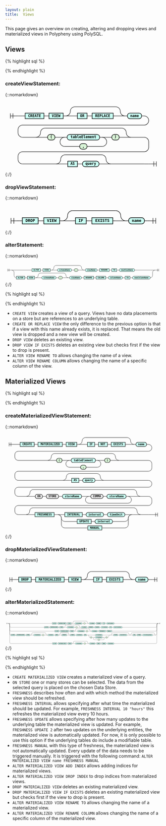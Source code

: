 ```yaml
---
layout: plain
title:  Views
---
```


This page gives an overview on creating, altering and dropping views and materialized views in Polypheny using PolySQL. 


## Views

{% highlight sql %}

{% endhighlight %}
### createViewStatement:
{::nomarkdown}

<html>
<style>
     svg.railroad-diagram {
     }
     svg.railroad-diagram path {
       stroke-width: 1.5;
       stroke: black;
       fill: rgba(0,0,0,0);
     }
     svg.railroad-diagram text {
       font: bold 14px monospace;
       text-anchor: middle;
       white-space: pre;
     }
     svg.railroad-diagram text.diagram-text {
       font-size: 12px;
     }
     svg.railroad-diagram text.diagram-arrow {
       font-size: 16px;
     }
     svg.railroad-diagram text.label {
       text-anchor: start;
     }
     svg.railroad-diagram text.comment {
       font: italic 12px monospace;
     }
     svg.railroad-diagram g.non-terminal text {
       /*font-style: italic;*/
     }
     svg.railroad-diagram rect2 {
      stroke-width: 2;
      stroke: black;
      fill: #D8F4D7;
     }
     svg.railroad-diagram rect2.group-box {
      stroke: gray;
      stroke-dasharray: 10 5;
      fill: none;
     }
     svg.railroad-diagram rect {
       stroke-width: 2;
       stroke: black;
       fill: #c9fff3;
     }
     svg.railroad-diagram rect.group-box {
      stroke: gray;
      stroke-dasharray: 10 5;
      fill: none;
     }
     svg.railroad-diagram path.diagram-text {
       stroke-width: 1.5;
       stroke: black;
       fill: white;
       cursor: help;
     }
     svg.railroad-diagram g.diagram-text:hover path.diagram-text {
     }
</style>
<div style="overflow: auto;">
<svg class="railroad-diagram" width="615" height="276" viewBox="0 0 615 276">
<g transform="translate(.5 .5)">
<g>
<path d="M20 46v20m10 -20v20m-10 -10h20"></path>
</g>
<path d="M40 56h10"></path>
<g>
<path d="M50 56h0"></path>
<path d="M50 56h18"></path>
<g>
<path d="M68 56h10"></path>
<path d="M537 56h10"></path>
<g class="non-terminal ">
<path d="M78 56h0"></path>
<path d="M152 56h0"></path>
<rect x="78" y="45" width="74" height="22"></rect>
<text x="115" y="60">CREATE</text>
</g>
<path d="M152 56h10"></path>
<path d="M162 56h10"></path>
<g class="non-terminal ">
<path d="M172 56h0"></path>
<path d="M228 56h0"></path>
<rect x="172" y="45" width="56" height="22"></rect>
<text x="200" y="60">VIEW</text>
</g>
<path d="M228 56h10"></path>
<g>
<path d="M238 56h0"></path>
<path d="M471 56h0"></path>
<path d="M238 56a18 18 0 0 0 18 -18v0a18 18 0 0 1 18 -18"></path>
<g>
<path d="M274 20h161"></path>
</g>
<path d="M435 20a18 18 0 0 1 18 18v0a18 18 0 0 0 18 18"></path>
<path d="M238 56h36"></path>
<g>
<path d="M274 56h0"></path>
<g>
<path d="M274 56h10"></path>
<path d="M425 56h10"></path>
<g class="non-terminal ">
<path d="M284 56h0"></path>
<path d="M322 56h0"></path>
<rect x="284" y="45" width="38" height="22"></rect>
<text x="303" y="60">OR</text>
</g>
<path d="M322 56h10"></path>
<path d="M332 56h10"></path>
<g class="non-terminal ">
<path d="M342 56h0"></path>
<path d="M425 56h0"></path>
<rect x="342" y="45" width="83" height="22"></rect>
<text x="383.5" y="60">REPLACE</text>
</g>
</g>
<path d="M435 56h0"></path>
</g>
<path d="M435 56h36"></path>
</g>
<path d="M471 56h10"></path>
<g class="terminal ">
<path d="M481 56h0"></path>
<path d="M537 56h0"></path>
<rect x="481" y="45" width="56" height="22" rx="10" ry="10"></rect>
<text x="509" y="60">name</text>
</g>
</g>
<path d="M547 56a18 18 0 0 1 18 18v0a18 18 0 0 1 -18 18h-479a18 18 0 0 0 -18 18v12a18 18 0 0 0 18 18"></path>
<g>
<path d="M68 140h52.5"></path>
<path d="M494.5 140h52.5"></path>
<g>
<path d="M120.5 140h0"></path>
<path d="M494.5 140h0"></path>
<path d="M120.5 140a18 18 0 0 0 18 -18v0a18 18 0 0 1 18 -18"></path>
<g>
<path d="M156.5 104h302"></path>
</g>
<path d="M458.5 104a18 18 0 0 1 18 18v0a18 18 0 0 0 18 18"></path>
<path d="M120.5 140h36"></path>
<g>
<path d="M156.5 140h0"></path>
<g>
<path d="M156.5 140h10"></path>
<path d="M448.5 140h10"></path>
<g class="terminal ">
<path d="M166.5 140h0"></path>
<path d="M195.5 140h0"></path>
<rect x="166.5" y="129" width="29" height="22" rx="10" ry="10" style="fill: #D8F4D7; stroke: black; stroke-width: 2;"></rect>
<text x="181" y="144">(</text>
</g>
<path d="M195.5 140h10"></path>
<path d="M205.5 140h10"></path>
<g>
<path d="M215.5 140h0"></path>
<path d="M399.5 140h0"></path>
<path d="M215.5 140h18"></path>
<g>
<path d="M233.5 140h0"></path>
<g>
<path d="M233.5 140h10"></path>
<path d="M371.5 140h10"></path>
<g class="terminal ">
<path d="M243.5 140h0"></path>
<path d="M371.5 140h0"></path>
<rect x="243.5" y="129" width="128" height="22" rx="10" ry="10"></rect>
<text x="307.5" y="144">tableElement</text>
</g>
</g>
<path d="M381.5 140h0"></path>
</g>
<path d="M381.5 140h18"></path>
<path d="M233.5 140a18 18 0 0 0 -18 18v0a18 18 0 0 0 18 18"></path>
<g class="terminal ">
<path d="M233.5 176h59.5"></path>
<path d="M322 176h59.5"></path>
<rect x="293" y="165" width="29" height="22" rx="10" ry="10" style="fill: #D8F4D7; stroke: black; stroke-width: 2;"></rect>
<text x="307.5" y="180">,</text>
</g>
<path d="M381.5 176a18 18 0 0 0 18 -18v0a18 18 0 0 0 -18 -18"></path>
</g>
<path d="M399.5 140h10"></path>
<path d="M409.5 140h10"></path>
<g class="terminal ">
<path d="M419.5 140h0"></path>
<path d="M448.5 140h0"></path>
<rect x="419.5" y="129" width="29" height="22" rx="10" ry="10" style="fill: #D8F4D7; stroke: black; stroke-width: 2;"></rect>
<text x="434" y="144">)</text>
</g>
</g>
<path d="M458.5 140h0"></path>
</g>
<path d="M458.5 140h36"></path>
</g>
</g>
<path d="M547 140a18 18 0 0 1 18 18v21a18 18 0 0 1 -18 18h-479a18 18 0 0 0 -18 18v12a18 18 0 0 0 18 18"></path>
<g>
<path d="M68 245h132"></path>
<path d="M415 245h132"></path>
<g>
<path d="M200 245h0"></path>
<path d="M415 245h0"></path>
<path d="M200 245a18 18 0 0 0 18 -18v0a18 18 0 0 1 18 -18"></path>
<g>
<path d="M236 209h143"></path>
</g>
<path d="M379 209a18 18 0 0 1 18 18v0a18 18 0 0 0 18 18"></path>
<path d="M200 245h36"></path>
<g>
<path d="M236 245h0"></path>
<g>
<path d="M236 245h10"></path>
<path d="M369 245h10"></path>
<g class="non-terminal ">
<path d="M246 245h0"></path>
<path d="M284 245h0"></path>
<rect x="246" y="234" width="38" height="22"></rect>
<text x="265" y="249">AS</text>
</g>
<path d="M284 245h10"></path>
<path d="M294 245h10"></path>
<g class="terminal ">
<path d="M304 245h0"></path>
<path d="M369 245h0"></path>
<rect x="304" y="234" width="65" height="22" rx="10" ry="10"></rect>
<text x="336.5" y="249">query</text>
</g>
</g>
<path d="M379 245h0"></path>
</g>
<path d="M379 245h36"></path>
</g>
</g>
<path d="M547 245h18"></path>
<path d="M565 245h0"></path>
</g>
<path d="M565 245h10"></path>
<path d="M 575 245 h 20 m -10 -10 v 20 m 10 -20 v 20"></path>
</g>
</svg>
</div></html>
{:/}

### dropViewStatement:
{::nomarkdown}

<html>
<style>
     svg.railroad-diagram {
     }
     svg.railroad-diagram path {
       stroke-width: 1.5;
       stroke: black;
       fill: rgba(0,0,0,0);
     }
     svg.railroad-diagram text {
       font: bold 14px monospace;
       text-anchor: middle;
       white-space: pre;
     }
     svg.railroad-diagram text.diagram-text {
       font-size: 12px;
     }
     svg.railroad-diagram text.diagram-arrow {
       font-size: 16px;
     }
     svg.railroad-diagram text.label {
       text-anchor: start;
     }
     svg.railroad-diagram text.comment {
       font: italic 12px monospace;
     }
     svg.railroad-diagram g.non-terminal text {
       /*font-style: italic;*/
     }
     svg.railroad-diagram rect2 {
      stroke-width: 2;
      stroke: black;
      fill: #D8F4D7;
     }
     svg.railroad-diagram rect2.group-box {
      stroke: gray;
      stroke-dasharray: 10 5;
      fill: none;
     }
     svg.railroad-diagram rect {
       stroke-width: 2;
       stroke: black;
       fill: #c9fff3;
     }
     svg.railroad-diagram rect.group-box {
      stroke: gray;
      stroke-dasharray: 10 5;
      fill: none;
     }
     svg.railroad-diagram path.diagram-text {
       stroke-width: 1.5;
       stroke: black;
       fill: white;
       cursor: help;
     }
     svg.railroad-diagram g.diagram-text:hover path.diagram-text {
     }
</style>
<div style="overflow: auto;">
<svg class="railroad-diagram" width="552" height="87" viewBox="0 0 552 87">
<g transform="translate(.5 .5)">
<g>
<path d="M20 46v20m10 -20v20m-10 -10h20"></path>
</g>
<path d="M40 56h10"></path>
<g>
<path d="M50 56h0"></path>
<g>
<path d="M50 56h10"></path>
<path d="M492 56h10"></path>
<g class="non-terminal ">
<path d="M60 56h0"></path>
<path d="M116 56h0"></path>
<rect x="60" y="45" width="56" height="22"></rect>
<text x="88" y="60">DROP</text>
</g>
<path d="M116 56h10"></path>
<path d="M126 56h10"></path>
<g class="non-terminal ">
<path d="M136 56h0"></path>
<path d="M192 56h0"></path>
<rect x="136" y="45" width="56" height="22"></rect>
<text x="164" y="60">VIEW</text>
</g>
<path d="M192 56h10"></path>
<g>
<path d="M202 56h0"></path>
<path d="M426 56h0"></path>
<path d="M202 56a18 18 0 0 0 18 -18v0a18 18 0 0 1 18 -18"></path>
<g>
<path d="M238 20h152"></path>
</g>
<path d="M390 20a18 18 0 0 1 18 18v0a18 18 0 0 0 18 18"></path>
<path d="M202 56h36"></path>
<g>
<path d="M238 56h0"></path>
<g>
<path d="M238 56h10"></path>
<path d="M380 56h10"></path>
<g class="non-terminal ">
<path d="M248 56h0"></path>
<path d="M286 56h0"></path>
<rect x="248" y="45" width="38" height="22"></rect>
<text x="267" y="60">IF</text>
</g>
<path d="M286 56h10"></path>
<path d="M296 56h10"></path>
<g class="non-terminal ">
<path d="M306 56h0"></path>
<path d="M380 56h0"></path>
<rect x="306" y="45" width="74" height="22"></rect>
<text x="343" y="60">EXISTS</text>
</g>
</g>
<path d="M390 56h0"></path>
</g>
<path d="M390 56h36"></path>
</g>
<path d="M426 56h10"></path>
<g class="terminal ">
<path d="M436 56h0"></path>
<path d="M492 56h0"></path>
<rect x="436" y="45" width="56" height="22" rx="10" ry="10"></rect>
<text x="464" y="60">name</text>
</g>
</g>
<path d="M502 56h0"></path>
</g>
<path d="M502 56h10"></path>
<path d="M 512 56 h 20 m -10 -10 v 20 m 10 -20 v 20"></path>
</g>
</svg>
</div></html>
{:/}

### alterStatement:
{::nomarkdown}

<html>
<style>
     svg.railroad-diagram {
     }
     svg.railroad-diagram path {
       stroke-width: 1.5;
       stroke: black;
       fill: rgba(0,0,0,0);
     }
     svg.railroad-diagram text {
       font: bold 14px monospace;
       text-anchor: middle;
       white-space: pre;
     }
     svg.railroad-diagram text.diagram-text {
       font-size: 12px;
     }
     svg.railroad-diagram text.diagram-arrow {
       font-size: 16px;
     }
     svg.railroad-diagram text.label {
       text-anchor: start;
     }
     svg.railroad-diagram text.comment {
       font: italic 12px monospace;
     }
     svg.railroad-diagram g.non-terminal text {
       /*font-style: italic;*/
     }
     svg.railroad-diagram rect2 {
      stroke-width: 2;
      stroke: black;
      fill: #D8F4D7;
     }
     svg.railroad-diagram rect2.group-box {
      stroke: gray;
      stroke-dasharray: 10 5;
      fill: none;
     }
     svg.railroad-diagram rect {
       stroke-width: 2;
       stroke: black;
       fill: #c9fff3;
     }
     svg.railroad-diagram rect.group-box {
      stroke: gray;
      stroke-dasharray: 10 5;
      fill: none;
     }
     svg.railroad-diagram path.diagram-text {
       stroke-width: 1.5;
       stroke: black;
       fill: white;
       cursor: help;
     }
     svg.railroad-diagram g.diagram-text:hover path.diagram-text {
     }
</style>
<div style="overflow: auto;">
<svg class="railroad-diagram" width="1209" height="146" viewBox="0 0 1209 146">
<g transform="translate(.5 .5)">
<g>
<path d="M20 46v20m10 -20v20m-10 -10h20"></path>
</g>
<path d="M40 56h10"></path>
<g>
<path d="M50 56h0"></path>
<g>
<path d="M50 56h0"></path>
<path d="M1159 56h0"></path>
<path d="M50 56h36"></path>
<g>
<path d="M86 56h121"></path>
<path d="M1002 56h121"></path>
<g class="non-terminal ">
<path d="M207 56h0"></path>
<path d="M272 56h0"></path>
<rect x="207" y="45" width="65" height="22"></rect>
<text x="239.5" y="60">ALTER</text>
</g>
<path d="M272 56h10"></path>
<path d="M282 56h10"></path>
<g class="non-terminal ">
<path d="M292 56h0"></path>
<path d="M348 56h0"></path>
<rect x="292" y="45" width="56" height="22"></rect>
<text x="320" y="60">VIEW</text>
</g>
<path d="M348 56h10"></path>
<g>
<path d="M358 56h0"></path>
<path d="M609 56h0"></path>
<path d="M358 56a18 18 0 0 0 18 -18v0a18 18 0 0 1 18 -18"></path>
<g>
<path d="M394 20h179"></path>
</g>
<path d="M573 20a18 18 0 0 1 18 18v0a18 18 0 0 0 18 18"></path>
<path d="M358 56h36"></path>
<g>
<path d="M394 56h0"></path>
<g>
<path d="M394 56h10"></path>
<path d="M563 56h10"></path>
<g class="terminal ">
<path d="M404 56h0"></path>
<path d="M514 56h0"></path>
<rect x="404" y="45" width="110" height="22" rx="10" ry="10"></rect>
<text x="459" y="60">schemaName</text>
</g>
<path d="M514 56h10"></path>
<path d="M524 56h10"></path>
<g class="terminal ">
<path d="M534 56h0"></path>
<path d="M563 56h0"></path>
<rect x="534" y="45" width="29" height="22" rx="10" ry="10" style="fill: #D8F4D7; stroke: black; stroke-width: 2;"></rect>
<text x="548.5" y="60">.</text>
</g>
</g>
<path d="M573 56h0"></path>
</g>
<path d="M573 56h36"></path>
</g>
<path d="M609 56h10"></path>
<g class="terminal ">
<path d="M619 56h0"></path>
<path d="M711 56h0"></path>
<rect x="619" y="45" width="92" height="22" rx="10" ry="10"></rect>
<text x="665" y="60">viewName</text>
</g>
<path d="M711 56h10"></path>
<path d="M721 56h10"></path>
<g class="non-terminal ">
<path d="M731 56h0"></path>
<path d="M805 56h0"></path>
<rect x="731" y="45" width="74" height="22"></rect>
<text x="768" y="60">RENAME</text>
</g>
<path d="M805 56h10"></path>
<path d="M815 56h10"></path>
<g class="non-terminal ">
<path d="M825 56h0"></path>
<path d="M863 56h0"></path>
<rect x="825" y="45" width="38" height="22"></rect>
<text x="844" y="60">TO</text>
</g>
<path d="M863 56h10"></path>
<path d="M873 56h10"></path>
<g class="terminal ">
<path d="M883 56h0"></path>
<path d="M1002 56h0"></path>
<rect x="883" y="45" width="119" height="22" rx="10" ry="10"></rect>
<text x="942.5" y="60">newViewName</text>
</g>
</g>
<path d="M1123 56h36"></path>
<path d="M50 56a18 18 0 0 1 18 18v23a18 18 0 0 0 18 18"></path>
<g>
<path d="M86 115h0"></path>
<path d="M1123 115h0"></path>
<g class="non-terminal ">
<path d="M86 115h0"></path>
<path d="M151 115h0"></path>
<rect x="86" y="104" width="65" height="22"></rect>
<text x="118.5" y="119">ALTER</text>
</g>
<path d="M151 115h10"></path>
<path d="M161 115h10"></path>
<g class="non-terminal ">
<path d="M171 115h0"></path>
<path d="M227 115h0"></path>
<rect x="171" y="104" width="56" height="22"></rect>
<text x="199" y="119">VIEW</text>
</g>
<path d="M227 115h10"></path>
<g>
<path d="M237 115h0"></path>
<path d="M488 115h0"></path>
<path d="M237 115a18 18 0 0 0 18 -18v0a18 18 0 0 1 18 -18"></path>
<g>
<path d="M273 79h179"></path>
</g>
<path d="M452 79a18 18 0 0 1 18 18v0a18 18 0 0 0 18 18"></path>
<path d="M237 115h36"></path>
<g>
<path d="M273 115h0"></path>
<g>
<path d="M273 115h10"></path>
<path d="M442 115h10"></path>
<g class="terminal ">
<path d="M283 115h0"></path>
<path d="M393 115h0"></path>
<rect x="283" y="104" width="110" height="22" rx="10" ry="10"></rect>
<text x="338" y="119">schemaName</text>
</g>
<path d="M393 115h10"></path>
<path d="M403 115h10"></path>
<g class="terminal ">
<path d="M413 115h0"></path>
<path d="M442 115h0"></path>
<rect x="413" y="104" width="29" height="22" rx="10" ry="10" style="fill: #D8F4D7; stroke: black; stroke-width: 2;"></rect>
<text x="427.5" y="119">.</text>
</g>
</g>
<path d="M452 115h0"></path>
</g>
<path d="M452 115h36"></path>
</g>
<path d="M488 115h10"></path>
<g class="terminal ">
<path d="M498 115h0"></path>
<path d="M590 115h0"></path>
<rect x="498" y="104" width="92" height="22" rx="10" ry="10"></rect>
<text x="544" y="119">viewName</text>
</g>
<path d="M590 115h10"></path>
<path d="M600 115h10"></path>
<g class="non-terminal ">
<path d="M610 115h0"></path>
<path d="M684 115h0"></path>
<rect x="610" y="104" width="74" height="22"></rect>
<text x="647" y="119">RENAME</text>
</g>
<path d="M684 115h10"></path>
<path d="M694 115h10"></path>
<g class="non-terminal ">
<path d="M704 115h0"></path>
<path d="M778 115h0"></path>
<rect x="704" y="104" width="74" height="22"></rect>
<text x="741" y="119">COLUMN</text>
</g>
<path d="M778 115h10"></path>
<path d="M788 115h10"></path>
<g class="terminal ">
<path d="M798 115h0"></path>
<path d="M908 115h0"></path>
<rect x="798" y="104" width="110" height="22" rx="10" ry="10"></rect>
<text x="853" y="119">columnName</text>
</g>
<path d="M908 115h10"></path>
<path d="M918 115h10"></path>
<g class="non-terminal ">
<path d="M928 115h0"></path>
<path d="M966 115h0"></path>
<rect x="928" y="104" width="38" height="22"></rect>
<text x="947" y="119">TO</text>
</g>
<path d="M966 115h10"></path>
<path d="M976 115h10"></path>
<g class="terminal ">
<path d="M986 115h0"></path>
<path d="M1123 115h0"></path>
<rect x="986" y="104" width="137" height="22" rx="10" ry="10"></rect>
<text x="1054.5" y="119">newColumnName</text>
</g>
</g>
<path d="M1123 115a18 18 0 0 0 18 -18v-23a18 18 0 0 1 18 -18"></path>
</g>
<path d="M1159 56h0"></path>
</g>
<path d="M1159 56h10"></path>
<path d="M 1169 56 h 20 m -10 -10 v 20 m 10 -20 v 20"></path>
</g>
</svg>
</div></html>
{:/}


{% highlight sql %}

{% endhighlight %}

* `CREATE VIEW` creates a view of a query. Views have no data placements on a store but are references to an underlying table.
* `CREATE OR REPLACE VIEW` the only difference to the previous option is that if a view with this name already exists, it is replaced. That means the old view is dropped and a new view will be created.
* `DROP VIEW` deletes an existing view.
* `DROP VIEW IF EXISTS` deletes an existing view but checks first if the view to drop is present.
* `ALTER VIEW RENAME TO` allows changing the name of a view. 
* `ALTER VIEW RENAME COLUMN` allows changing the name of a specific column of the view.



## Materialized Views

{% highlight sql %}

{% endhighlight %}
### createMaterializedViewStatement:
{::nomarkdown}

<html>
<style>
     svg.railroad-diagram {
     }
     svg.railroad-diagram path {
       stroke-width: 1.5;
       stroke: black;
       fill: rgba(0,0,0,0);
     }
     svg.railroad-diagram text {
       font: bold 14px monospace;
       text-anchor: middle;
       white-space: pre;
     }
     svg.railroad-diagram text.diagram-text {
       font-size: 12px;
     }
     svg.railroad-diagram text.diagram-arrow {
       font-size: 16px;
     }
     svg.railroad-diagram text.label {
       text-anchor: start;
     }
     svg.railroad-diagram text.comment {
       font: italic 12px monospace;
     }
     svg.railroad-diagram g.non-terminal text {
       /*font-style: italic;*/
     }
     svg.railroad-diagram rect2 {
      stroke-width: 2;
      stroke: black;
      fill: #D8F4D7;
     }
     svg.railroad-diagram rect2.group-box {
      stroke: gray;
      stroke-dasharray: 10 5;
      fill: none;
     }
     svg.railroad-diagram rect {
       stroke-width: 2;
       stroke: black;
       fill: #c9fff3;
     }
     svg.railroad-diagram rect.group-box {
      stroke: gray;
      stroke-dasharray: 10 5;
      fill: none;
     }
     svg.railroad-diagram path.diagram-text {
       stroke-width: 1.5;
       stroke: black;
       fill: white;
       cursor: help;
     }
     svg.railroad-diagram g.diagram-text:hover path.diagram-text {
     }
</style>
<div style="overflow: auto;">
<svg class="railroad-diagram" width="821" height="526" viewBox="0 0 821 526">
<g transform="translate(.5 .5)">
<g>
<path d="M20 46v20m10 -20v20m-10 -10h20"></path>
</g>
<path d="M40 56h10"></path>
<g>
<path d="M50 56h0"></path>
<path d="M50 56h18"></path>
<g>
<path d="M68 56h10"></path>
<path d="M743 56h10"></path>
<g class="non-terminal ">
<path d="M78 56h0"></path>
<path d="M152 56h0"></path>
<rect x="78" y="45" width="74" height="22"></rect>
<text x="115" y="60">CREATE</text>
</g>
<path d="M152 56h10"></path>
<path d="M162 56h10"></path>
<g class="non-terminal ">
<path d="M172 56h0"></path>
<path d="M300 56h0"></path>
<rect x="172" y="45" width="128" height="22"></rect>
<text x="236" y="60">MATERIALIZED</text>
</g>
<path d="M300 56h10"></path>
<path d="M310 56h10"></path>
<g class="non-terminal ">
<path d="M320 56h0"></path>
<path d="M376 56h0"></path>
<rect x="320" y="45" width="56" height="22"></rect>
<text x="348" y="60">VIEW</text>
</g>
<path d="M376 56h10"></path>
<g>
<path d="M386 56h0"></path>
<path d="M677 56h0"></path>
<path d="M386 56a18 18 0 0 0 18 -18v0a18 18 0 0 1 18 -18"></path>
<g>
<path d="M422 20h219"></path>
</g>
<path d="M641 20a18 18 0 0 1 18 18v0a18 18 0 0 0 18 18"></path>
<path d="M386 56h36"></path>
<g>
<path d="M422 56h0"></path>
<g>
<path d="M422 56h10"></path>
<path d="M631 56h10"></path>
<g class="non-terminal ">
<path d="M432 56h0"></path>
<path d="M470 56h0"></path>
<rect x="432" y="45" width="38" height="22"></rect>
<text x="451" y="60">IF</text>
</g>
<path d="M470 56h10"></path>
<path d="M480 56h10"></path>
<g class="non-terminal ">
<path d="M490 56h0"></path>
<path d="M537 56h0"></path>
<rect x="490" y="45" width="47" height="22"></rect>
<text x="513.5" y="60">NOT</text>
</g>
<path d="M537 56h10"></path>
<path d="M547 56h10"></path>
<g class="non-terminal ">
<path d="M557 56h0"></path>
<path d="M631 56h0"></path>
<rect x="557" y="45" width="74" height="22"></rect>
<text x="594" y="60">EXISTS</text>
</g>
</g>
<path d="M641 56h0"></path>
</g>
<path d="M641 56h36"></path>
</g>
<path d="M677 56h10"></path>
<g class="terminal ">
<path d="M687 56h0"></path>
<path d="M743 56h0"></path>
<rect x="687" y="45" width="56" height="22" rx="10" ry="10"></rect>
<text x="715" y="60">name</text>
</g>
</g>
<path d="M753 56a18 18 0 0 1 18 18v0a18 18 0 0 1 -18 18h-685a18 18 0 0 0 -18 18v12a18 18 0 0 0 18 18"></path>
<g>
<path d="M68 140h155.5"></path>
<path d="M597.5 140h155.5"></path>
<g>
<path d="M223.5 140h0"></path>
<path d="M597.5 140h0"></path>
<path d="M223.5 140a18 18 0 0 0 18 -18v0a18 18 0 0 1 18 -18"></path>
<g>
<path d="M259.5 104h302"></path>
</g>
<path d="M561.5 104a18 18 0 0 1 18 18v0a18 18 0 0 0 18 18"></path>
<path d="M223.5 140h36"></path>
<g>
<path d="M259.5 140h0"></path>
<g>
<path d="M259.5 140h10"></path>
<path d="M551.5 140h10"></path>
<g class="terminal ">
<path d="M269.5 140h0"></path>
<path d="M298.5 140h0"></path>
<rect x="269.5" y="129" width="29" height="22" rx="10" ry="10" style="fill: #D8F4D7; stroke: black; stroke-width: 2;"></rect>
<text x="284" y="144">(</text>
</g>
<path d="M298.5 140h10"></path>
<path d="M308.5 140h10"></path>
<g>
<path d="M318.5 140h0"></path>
<path d="M502.5 140h0"></path>
<path d="M318.5 140h18"></path>
<g>
<path d="M336.5 140h0"></path>
<g>
<path d="M336.5 140h10"></path>
<path d="M474.5 140h10"></path>
<g class="terminal ">
<path d="M346.5 140h0"></path>
<path d="M474.5 140h0"></path>
<rect x="346.5" y="129" width="128" height="22" rx="10" ry="10"></rect>
<text x="410.5" y="144">tableElement</text>
</g>
</g>
<path d="M484.5 140h0"></path>
</g>
<path d="M484.5 140h18"></path>
<path d="M336.5 140a18 18 0 0 0 -18 18v0a18 18 0 0 0 18 18"></path>
<g class="terminal ">
<path d="M336.5 176h59.5"></path>
<path d="M425 176h59.5"></path>
<rect x="396" y="165" width="29" height="22" rx="10" ry="10" style="fill: #D8F4D7; stroke: black; stroke-width: 2;"></rect>
<text x="410.5" y="180">,</text>
</g>
<path d="M484.5 176a18 18 0 0 0 18 -18v0a18 18 0 0 0 -18 -18"></path>
</g>
<path d="M502.5 140h10"></path>
<path d="M512.5 140h10"></path>
<g class="terminal ">
<path d="M522.5 140h0"></path>
<path d="M551.5 140h0"></path>
<rect x="522.5" y="129" width="29" height="22" rx="10" ry="10" style="fill: #D8F4D7; stroke: black; stroke-width: 2;"></rect>
<text x="537" y="144">)</text>
</g>
</g>
<path d="M561.5 140h0"></path>
</g>
<path d="M561.5 140h36"></path>
</g>
</g>
<path d="M753 140a18 18 0 0 1 18 18v21a18 18 0 0 1 -18 18h-685a18 18 0 0 0 -18 18v12a18 18 0 0 0 18 18"></path>
<g>
<path d="M68 245h235"></path>
<path d="M518 245h235"></path>
<g>
<path d="M303 245h0"></path>
<path d="M518 245h0"></path>
<path d="M303 245a18 18 0 0 0 18 -18v0a18 18 0 0 1 18 -18"></path>
<g>
<path d="M339 209h143"></path>
</g>
<path d="M482 209a18 18 0 0 1 18 18v0a18 18 0 0 0 18 18"></path>
<path d="M303 245h36"></path>
<g>
<path d="M339 245h0"></path>
<g>
<path d="M339 245h10"></path>
<path d="M472 245h10"></path>
<g class="non-terminal ">
<path d="M349 245h0"></path>
<path d="M387 245h0"></path>
<rect x="349" y="234" width="38" height="22"></rect>
<text x="368" y="249">AS</text>
</g>
<path d="M387 245h10"></path>
<path d="M397 245h10"></path>
<g class="terminal ">
<path d="M407 245h0"></path>
<path d="M472 245h0"></path>
<rect x="407" y="234" width="65" height="22" rx="10" ry="10"></rect>
<text x="439.5" y="249">query</text>
</g>
</g>
<path d="M482 245h0"></path>
</g>
<path d="M482 245h36"></path>
</g>
</g>
<path d="M753 245a18 18 0 0 1 18 18v0a18 18 0 0 1 -18 18h-685a18 18 0 0 0 -18 18v12a18 18 0 0 0 18 18"></path>
<g>
<path d="M68 329h43.5"></path>
<path d="M709.5 329h43.5"></path>
<g>
<path d="M111.5 329h0"></path>
<path d="M709.5 329h0"></path>
<path d="M111.5 329a18 18 0 0 0 18 -18v0a18 18 0 0 1 18 -18"></path>
<g>
<path d="M147.5 293h526"></path>
</g>
<path d="M673.5 293a18 18 0 0 1 18 18v0a18 18 0 0 0 18 18"></path>
<path d="M111.5 329h36"></path>
<g>
<path d="M147.5 329h0"></path>
<g>
<path d="M147.5 329h10"></path>
<path d="M663.5 329h10"></path>
<g class="terminal ">
<path d="M157.5 329h0"></path>
<path d="M195.5 329h0"></path>
<rect x="157.5" y="318" width="38" height="22" rx="10" ry="10" style="fill: #ECECEC; stroke: black; stroke-width: 2;"></rect>
<text x="176.5" y="333">ON</text>
</g>
<path d="M195.5 329h10"></path>
<path d="M205.5 329h10"></path>
<g class="terminal ">
<path d="M215.5 329h0"></path>
<path d="M280.5 329h0"></path>
<rect x="215.5" y="318" width="65" height="22" rx="10" ry="10" style="fill: #ECECEC; stroke: black; stroke-width: 2;"></rect>
<text x="248" y="333">STORE</text>
</g>
<path d="M280.5 329h10"></path>
<path d="M290.5 329h10"></path>
<g class="terminal ">
<path d="M300.5 329h0"></path>
<path d="M401.5 329h0"></path>
<rect x="300.5" y="318" width="101" height="22" rx="10" ry="10"></rect>
<text x="351" y="333">storeName</text>
</g>
<path d="M401.5 329h10"></path>
<path d="M411.5 329h10"></path>
<g>
<path d="M421.5 329h0"></path>
<path d="M663.5 329h0"></path>
<path d="M421.5 329h18"></path>
<g>
<path d="M439.5 329h0"></path>
<g>
<path d="M439.5 329h10"></path>
<path d="M635.5 329h10"></path>
<g class="terminal ">
<path d="M449.5 329h0"></path>
<path d="M514.5 329h0"></path>
<rect x="449.5" y="318" width="65" height="22" rx="10" ry="10" style="fill: #ECECEC; stroke: black; stroke-width: 2;"></rect>
<text x="482" y="333">COMMA</text>
</g>
<path d="M514.5 329h10"></path>
<path d="M524.5 329h10"></path>
<g class="terminal ">
<path d="M534.5 329h0"></path>
<path d="M635.5 329h0"></path>
<rect x="534.5" y="318" width="101" height="22" rx="10" ry="10"></rect>
<text x="585" y="333">storeName</text>
</g>
</g>
<path d="M645.5 329h0"></path>
</g>
<path d="M645.5 329h18"></path>
<path d="M439.5 329a18 18 0 0 0 -18 18v0a18 18 0 0 0 18 18"></path>
<g>
<path d="M439.5 365h206"></path>
</g>
<path d="M645.5 365a18 18 0 0 0 18 -18v0a18 18 0 0 0 -18 -18"></path>
</g>
</g>
<path d="M673.5 329h0"></path>
</g>
<path d="M673.5 329h36"></path>
</g>
</g>
<path d="M753 329a18 18 0 0 1 18 18v12a18 18 0 0 1 -18 18h-685a18 18 0 0 0 -18 18v12a18 18 0 0 0 18 18"></path>
<g>
<path d="M68 425h42"></path>
<path d="M711 425h42"></path>
<g>
<path d="M110 425h0"></path>
<path d="M711 425h0"></path>
<path d="M110 425a18 18 0 0 0 18 -18v0a18 18 0 0 1 18 -18"></path>
<g>
<path d="M146 389h529"></path>
</g>
<path d="M675 389a18 18 0 0 1 18 18v0a18 18 0 0 0 18 18"></path>
<path d="M110 425h36"></path>
<g>
<path d="M146 425h0"></path>
<g>
<path d="M146 425h10"></path>
<path d="M665 425h10"></path>
<g class="non-terminal ">
<path d="M156 425h0"></path>
<path d="M257 425h0"></path>
<rect x="156" y="414" width="101" height="22"></rect>
<text x="206.5" y="429">FRESHNESS</text>
</g>
<path d="M257 425h10"></path>
<path d="M267 425h10"></path>
<g>
<path d="M277 425h0"></path>
<path d="M665 425h0"></path>
<g>
<path d="M277 425h0"></path>
<g>
<path d="M277 425h0"></path>
<path d="M665 425h0"></path>
<path d="M277 425h36"></path>
<g>
<path d="M313 425h0"></path>
<path d="M629 425h0"></path>
<g class="non-terminal ">
<path d="M313 425h0"></path>
<path d="M405 425h0"></path>
<rect x="313" y="414" width="92" height="22"></rect>
<text x="359" y="429">INTERVAL</text>
</g>
<path d="M405 425h10"></path>
<path d="M415 425h10"></path>
<g class="terminal ">
<path d="M425 425h0"></path>
<path d="M517 425h0"></path>
<rect x="425" y="414" width="92" height="22" rx="10" ry="10"></rect>
<text x="471" y="429">interval</text>
</g>
<path d="M517 425h10"></path>
<path d="M527 425h10"></path>
<g class="terminal ">
<path d="M537 425h0"></path>
<path d="M629 425h0"></path>
<rect x="537" y="414" width="92" height="22" rx="10" ry="10"></rect>
<text x="583" y="429">timeUnit</text>
</g>
</g>
<path d="M629 425h36"></path>
<path d="M277 425a18 18 0 0 1 18 18v0a18 18 0 0 0 18 18"></path>
<g>
<path d="M313 461h65"></path>
<path d="M564 461h65"></path>
<g class="non-terminal ">
<path d="M378 461h0"></path>
<path d="M452 461h0"></path>
<rect x="378" y="450" width="74" height="22"></rect>
<text x="415" y="465">UPDATE</text>
</g>
<path d="M452 461h10"></path>
<path d="M462 461h10"></path>
<g class="terminal ">
<path d="M472 461h0"></path>
<path d="M564 461h0"></path>
<rect x="472" y="450" width="92" height="22" rx="10" ry="10"></rect>
<text x="518" y="465">interval</text>
</g>
</g>
<path d="M629 461a18 18 0 0 0 18 -18v0a18 18 0 0 1 18 -18"></path>
<path d="M277 425a18 18 0 0 1 18 18v34a18 18 0 0 0 18 18"></path>
<g>
<path d="M313 495h121"></path>
<path d="M508 495h121"></path>
<g class="non-terminal ">
<path d="M434 495h0"></path>
<path d="M508 495h0"></path>
<rect x="434" y="484" width="74" height="22"></rect>
<text x="471" y="499">MANUAL</text>
</g>
</g>
<path d="M629 495a18 18 0 0 0 18 -18v-34a18 18 0 0 1 18 -18"></path>
</g>
<path d="M665 425h0"></path>
</g>
</g>
</g>
<path d="M675 425h0"></path>
</g>
<path d="M675 425h36"></path>
</g>
</g>
<path d="M753 425h18"></path>
<path d="M771 425h0"></path>
</g>
<path d="M771 425h10"></path>
<path d="M 781 425 h 20 m -10 -10 v 20 m 10 -20 v 20"></path>
</g>
</svg>
</div></html>
{:/}

### dropMaterializedViewStatement:
{::nomarkdown}

<html>
<style>
     svg.railroad-diagram {
     }
     svg.railroad-diagram path {
       stroke-width: 1.5;
       stroke: black;
       fill: rgba(0,0,0,0);
     }
     svg.railroad-diagram text {
       font: bold 14px monospace;
       text-anchor: middle;
       white-space: pre;
     }
     svg.railroad-diagram text.diagram-text {
       font-size: 12px;
     }
     svg.railroad-diagram text.diagram-arrow {
       font-size: 16px;
     }
     svg.railroad-diagram text.label {
       text-anchor: start;
     }
     svg.railroad-diagram text.comment {
       font: italic 12px monospace;
     }
     svg.railroad-diagram g.non-terminal text {
       /*font-style: italic;*/
     }
     svg.railroad-diagram rect2 {
      stroke-width: 2;
      stroke: black;
      fill: #D8F4D7;
     }
     svg.railroad-diagram rect2.group-box {
      stroke: gray;
      stroke-dasharray: 10 5;
      fill: none;
     }
     svg.railroad-diagram rect {
       stroke-width: 2;
       stroke: black;
       fill: #c9fff3;
     }
     svg.railroad-diagram rect.group-box {
      stroke: gray;
      stroke-dasharray: 10 5;
      fill: none;
     }
     svg.railroad-diagram path.diagram-text {
       stroke-width: 1.5;
       stroke: black;
       fill: white;
       cursor: help;
     }
     svg.railroad-diagram g.diagram-text:hover path.diagram-text {
     }
</style>
<div style="overflow: auto;">
<svg class="railroad-diagram" width="700" height="87" viewBox="0 0 700 87">
<g transform="translate(.5 .5)">
<g>
<path d="M20 46v20m10 -20v20m-10 -10h20"></path>
</g>
<path d="M40 56h10"></path>
<g>
<path d="M50 56h0"></path>
<g>
<path d="M50 56h10"></path>
<path d="M640 56h10"></path>
<g class="non-terminal ">
<path d="M60 56h0"></path>
<path d="M116 56h0"></path>
<rect x="60" y="45" width="56" height="22"></rect>
<text x="88" y="60">DROP</text>
</g>
<path d="M116 56h10"></path>
<path d="M126 56h10"></path>
<g class="non-terminal ">
<path d="M136 56h0"></path>
<path d="M264 56h0"></path>
<rect x="136" y="45" width="128" height="22"></rect>
<text x="200" y="60">MATERIALIZED</text>
</g>
<path d="M264 56h10"></path>
<path d="M274 56h10"></path>
<g class="non-terminal ">
<path d="M284 56h0"></path>
<path d="M340 56h0"></path>
<rect x="284" y="45" width="56" height="22"></rect>
<text x="312" y="60">VIEW</text>
</g>
<path d="M340 56h10"></path>
<g>
<path d="M350 56h0"></path>
<path d="M574 56h0"></path>
<path d="M350 56a18 18 0 0 0 18 -18v0a18 18 0 0 1 18 -18"></path>
<g>
<path d="M386 20h152"></path>
</g>
<path d="M538 20a18 18 0 0 1 18 18v0a18 18 0 0 0 18 18"></path>
<path d="M350 56h36"></path>
<g>
<path d="M386 56h0"></path>
<g>
<path d="M386 56h10"></path>
<path d="M528 56h10"></path>
<g class="non-terminal ">
<path d="M396 56h0"></path>
<path d="M434 56h0"></path>
<rect x="396" y="45" width="38" height="22"></rect>
<text x="415" y="60">IF</text>
</g>
<path d="M434 56h10"></path>
<path d="M444 56h10"></path>
<g class="non-terminal ">
<path d="M454 56h0"></path>
<path d="M528 56h0"></path>
<rect x="454" y="45" width="74" height="22"></rect>
<text x="491" y="60">EXISTS</text>
</g>
</g>
<path d="M538 56h0"></path>
</g>
<path d="M538 56h36"></path>
</g>
<path d="M574 56h10"></path>
<g class="terminal ">
<path d="M584 56h0"></path>
<path d="M640 56h0"></path>
<rect x="584" y="45" width="56" height="22" rx="10" ry="10"></rect>
<text x="612" y="60">name</text>
</g>
</g>
<path d="M650 56h0"></path>
</g>
<path d="M650 56h10"></path>
<path d="M 660 56 h 20 m -10 -10 v 20 m 10 -20 v 20"></path>
</g>
</svg>
</div></html>
{:/}

### alterMaterializedStatement:
{::nomarkdown}

<html>
<style>
     svg.railroad-diagram {
     }
     svg.railroad-diagram path {
       stroke-width: 1.5;
       stroke: black;
       fill: rgba(0,0,0,0);
     }
     svg.railroad-diagram text {
       font: bold 14px monospace;
       text-anchor: middle;
       white-space: pre;
     }
     svg.railroad-diagram text.diagram-text {
       font-size: 12px;
     }
     svg.railroad-diagram text.diagram-arrow {
       font-size: 16px;
     }
     svg.railroad-diagram text.label {
       text-anchor: start;
     }
     svg.railroad-diagram text.comment {
       font: italic 12px monospace;
     }
     svg.railroad-diagram g.non-terminal text {
       /*font-style: italic;*/
     }
     svg.railroad-diagram rect2 {
      stroke-width: 2;
      stroke: black;
      fill: #D8F4D7;
     }
     svg.railroad-diagram rect2.group-box {
      stroke: gray;
      stroke-dasharray: 10 5;
      fill: none;
     }
     svg.railroad-diagram rect {
       stroke-width: 2;
       stroke: black;
       fill: #c9fff3;
     }
     svg.railroad-diagram rect.group-box {
      stroke: gray;
      stroke-dasharray: 10 5;
      fill: none;
     }
     svg.railroad-diagram path.diagram-text {
       stroke-width: 1.5;
       stroke: black;
       fill: white;
       cursor: help;
     }
     svg.railroad-diagram g.diagram-text:hover path.diagram-text {
     }
</style>
<div style="overflow: auto;">
<svg class="railroad-diagram" width="2373" height="393" viewBox="0 0 2373 393">
<g transform="translate(.5 .5)">
<g>
<path d="M20 46v20m10 -20v20m-10 -10h20"></path>
</g>
<path d="M40 56h10"></path>
<g>
<path d="M50 56h0"></path>
<g>
<path d="M50 56h0"></path>
<path d="M2323 56h0"></path>
<path d="M50 56h36"></path>
<g>
<path d="M86 56h629"></path>
<path d="M1658 56h629"></path>
<g class="non-terminal ">
<path d="M715 56h0"></path>
<path d="M780 56h0"></path>
<rect x="715" y="45" width="65" height="22"></rect>
<text x="747.5" y="60">ALTER</text>
</g>
<path d="M780 56h10"></path>
<path d="M790 56h10"></path>
<g class="non-terminal ">
<path d="M800 56h0"></path>
<path d="M928 56h0"></path>
<rect x="800" y="45" width="128" height="22"></rect>
<text x="864" y="60">MATERIALIZED</text>
</g>
<path d="M928 56h10"></path>
<path d="M938 56h10"></path>
<g class="non-terminal ">
<path d="M948 56h0"></path>
<path d="M1004 56h0"></path>
<rect x="948" y="45" width="56" height="22"></rect>
<text x="976" y="60">VIEW</text>
</g>
<path d="M1004 56h10"></path>
<g>
<path d="M1014 56h0"></path>
<path d="M1265 56h0"></path>
<path d="M1014 56a18 18 0 0 0 18 -18v0a18 18 0 0 1 18 -18"></path>
<g>
<path d="M1050 20h179"></path>
</g>
<path d="M1229 20a18 18 0 0 1 18 18v0a18 18 0 0 0 18 18"></path>
<path d="M1014 56h36"></path>
<g>
<path d="M1050 56h0"></path>
<g>
<path d="M1050 56h10"></path>
<path d="M1219 56h10"></path>
<g class="terminal ">
<path d="M1060 56h0"></path>
<path d="M1170 56h0"></path>
<rect x="1060" y="45" width="110" height="22" rx="10" ry="10"></rect>
<text x="1115" y="60">schemaName</text>
</g>
<path d="M1170 56h10"></path>
<path d="M1180 56h10"></path>
<g class="terminal ">
<path d="M1190 56h0"></path>
<path d="M1219 56h0"></path>
<rect x="1190" y="45" width="29" height="22" rx="10" ry="10" style="fill: #D8F4D7; stroke: black; stroke-width: 2;"></rect>
<text x="1204.5" y="60">.</text>
</g>
</g>
<path d="M1229 56h0"></path>
</g>
<path d="M1229 56h36"></path>
</g>
<path d="M1265 56h10"></path>
<g class="terminal ">
<path d="M1275 56h0"></path>
<path d="M1367 56h0"></path>
<rect x="1275" y="45" width="92" height="22" rx="10" ry="10"></rect>
<text x="1321" y="60">viewName</text>
</g>
<path d="M1367 56h10"></path>
<path d="M1377 56h10"></path>
<g class="non-terminal ">
<path d="M1387 56h0"></path>
<path d="M1461 56h0"></path>
<rect x="1387" y="45" width="74" height="22"></rect>
<text x="1424" y="60">RENAME</text>
</g>
<path d="M1461 56h10"></path>
<path d="M1471 56h10"></path>
<g class="non-terminal ">
<path d="M1481 56h0"></path>
<path d="M1519 56h0"></path>
<rect x="1481" y="45" width="38" height="22"></rect>
<text x="1500" y="60">TO</text>
</g>
<path d="M1519 56h10"></path>
<path d="M1529 56h10"></path>
<g class="terminal ">
<path d="M1539 56h0"></path>
<path d="M1658 56h0"></path>
<rect x="1539" y="45" width="119" height="22" rx="10" ry="10"></rect>
<text x="1598.5" y="60">newViewName</text>
</g>
</g>
<path d="M2287 56h36"></path>
<path d="M50 56a18 18 0 0 1 18 18v23a18 18 0 0 0 18 18"></path>
<g>
<path d="M86 115h508"></path>
<path d="M1779 115h508"></path>
<g class="non-terminal ">
<path d="M594 115h0"></path>
<path d="M659 115h0"></path>
<rect x="594" y="104" width="65" height="22"></rect>
<text x="626.5" y="119">ALTER</text>
</g>
<path d="M659 115h10"></path>
<path d="M669 115h10"></path>
<g class="non-terminal ">
<path d="M679 115h0"></path>
<path d="M807 115h0"></path>
<rect x="679" y="104" width="128" height="22"></rect>
<text x="743" y="119">MATERIALIZED</text>
</g>
<path d="M807 115h10"></path>
<path d="M817 115h10"></path>
<g class="non-terminal ">
<path d="M827 115h0"></path>
<path d="M883 115h0"></path>
<rect x="827" y="104" width="56" height="22"></rect>
<text x="855" y="119">VIEW</text>
</g>
<path d="M883 115h10"></path>
<g>
<path d="M893 115h0"></path>
<path d="M1144 115h0"></path>
<path d="M893 115a18 18 0 0 0 18 -18v0a18 18 0 0 1 18 -18"></path>
<g>
<path d="M929 79h179"></path>
</g>
<path d="M1108 79a18 18 0 0 1 18 18v0a18 18 0 0 0 18 18"></path>
<path d="M893 115h36"></path>
<g>
<path d="M929 115h0"></path>
<g>
<path d="M929 115h10"></path>
<path d="M1098 115h10"></path>
<g class="terminal ">
<path d="M939 115h0"></path>
<path d="M1049 115h0"></path>
<rect x="939" y="104" width="110" height="22" rx="10" ry="10"></rect>
<text x="994" y="119">schemaName</text>
</g>
<path d="M1049 115h10"></path>
<path d="M1059 115h10"></path>
<g class="terminal ">
<path d="M1069 115h0"></path>
<path d="M1098 115h0"></path>
<rect x="1069" y="104" width="29" height="22" rx="10" ry="10" style="fill: #D8F4D7; stroke: black; stroke-width: 2;"></rect>
<text x="1083.5" y="119">.</text>
</g>
</g>
<path d="M1108 115h0"></path>
</g>
<path d="M1108 115h36"></path>
</g>
<path d="M1144 115h10"></path>
<g class="terminal ">
<path d="M1154 115h0"></path>
<path d="M1246 115h0"></path>
<rect x="1154" y="104" width="92" height="22" rx="10" ry="10"></rect>
<text x="1200" y="119">viewName</text>
</g>
<path d="M1246 115h10"></path>
<path d="M1256 115h10"></path>
<g class="non-terminal ">
<path d="M1266 115h0"></path>
<path d="M1340 115h0"></path>
<rect x="1266" y="104" width="74" height="22"></rect>
<text x="1303" y="119">RENAME</text>
</g>
<path d="M1340 115h10"></path>
<path d="M1350 115h10"></path>
<g class="non-terminal ">
<path d="M1360 115h0"></path>
<path d="M1434 115h0"></path>
<rect x="1360" y="104" width="74" height="22"></rect>
<text x="1397" y="119">COLUMN</text>
</g>
<path d="M1434 115h10"></path>
<path d="M1444 115h10"></path>
<g class="terminal ">
<path d="M1454 115h0"></path>
<path d="M1564 115h0"></path>
<rect x="1454" y="104" width="110" height="22" rx="10" ry="10"></rect>
<text x="1509" y="119">columnName</text>
</g>
<path d="M1564 115h10"></path>
<path d="M1574 115h10"></path>
<g class="non-terminal ">
<path d="M1584 115h0"></path>
<path d="M1622 115h0"></path>
<rect x="1584" y="104" width="38" height="22"></rect>
<text x="1603" y="119">TO</text>
</g>
<path d="M1622 115h10"></path>
<path d="M1632 115h10"></path>
<g class="terminal ">
<path d="M1642 115h0"></path>
<path d="M1779 115h0"></path>
<rect x="1642" y="104" width="137" height="22" rx="10" ry="10"></rect>
<text x="1710.5" y="119">newColumnName</text>
</g>
</g>
<path d="M2287 115a18 18 0 0 0 18 -18v-23a18 18 0 0 1 18 -18"></path>
<path d="M50 56a18 18 0 0 1 18 18v82a18 18 0 0 0 18 18"></path>
<g>
<path d="M86 174h667"></path>
<path d="M1620 174h667"></path>
<g class="non-terminal ">
<path d="M753 174h0"></path>
<path d="M818 174h0"></path>
<rect x="753" y="163" width="65" height="22"></rect>
<text x="785.5" y="178">ALTER</text>
</g>
<path d="M818 174h10"></path>
<path d="M828 174h10"></path>
<g class="non-terminal ">
<path d="M838 174h0"></path>
<path d="M966 174h0"></path>
<rect x="838" y="163" width="128" height="22"></rect>
<text x="902" y="178">MATERIALIZED</text>
</g>
<path d="M966 174h10"></path>
<path d="M976 174h10"></path>
<g class="non-terminal ">
<path d="M986 174h0"></path>
<path d="M1042 174h0"></path>
<rect x="986" y="163" width="56" height="22"></rect>
<text x="1014" y="178">VIEW</text>
</g>
<path d="M1042 174h10"></path>
<g>
<path d="M1052 174h0"></path>
<path d="M1303 174h0"></path>
<path d="M1052 174a18 18 0 0 0 18 -18v0a18 18 0 0 1 18 -18"></path>
<g>
<path d="M1088 138h179"></path>
</g>
<path d="M1267 138a18 18 0 0 1 18 18v0a18 18 0 0 0 18 18"></path>
<path d="M1052 174h36"></path>
<g>
<path d="M1088 174h0"></path>
<g>
<path d="M1088 174h10"></path>
<path d="M1257 174h10"></path>
<g class="terminal ">
<path d="M1098 174h0"></path>
<path d="M1208 174h0"></path>
<rect x="1098" y="163" width="110" height="22" rx="10" ry="10"></rect>
<text x="1153" y="178">schemaName</text>
</g>
<path d="M1208 174h10"></path>
<path d="M1218 174h10"></path>
<g class="terminal ">
<path d="M1228 174h0"></path>
<path d="M1257 174h0"></path>
<rect x="1228" y="163" width="29" height="22" rx="10" ry="10" style="fill: #D8F4D7; stroke: black; stroke-width: 2;"></rect>
<text x="1242.5" y="178">.</text>
</g>
</g>
<path d="M1267 174h0"></path>
</g>
<path d="M1267 174h36"></path>
</g>
<path d="M1303 174h10"></path>
<g class="terminal ">
<path d="M1313 174h0"></path>
<path d="M1405 174h0"></path>
<rect x="1313" y="163" width="92" height="22" rx="10" ry="10"></rect>
<text x="1359" y="178">viewName</text>
</g>
<path d="M1405 174h10"></path>
<path d="M1415 174h10"></path>
<g class="non-terminal ">
<path d="M1425 174h0"></path>
<path d="M1526 174h0"></path>
<rect x="1425" y="163" width="101" height="22"></rect>
<text x="1475.5" y="178">FRESHNESS</text>
</g>
<path d="M1526 174h10"></path>
<path d="M1536 174h10"></path>
<g class="non-terminal ">
<path d="M1546 174h0"></path>
<path d="M1620 174h0"></path>
<rect x="1546" y="163" width="74" height="22"></rect>
<text x="1583" y="178">MANUAL</text>
</g>
</g>
<path d="M2287 174a18 18 0 0 0 18 -18v-82a18 18 0 0 1 18 -18"></path>
<path d="M50 56a18 18 0 0 1 18 18v141a18 18 0 0 0 18 18"></path>
<g>
<path d="M86 233h0"></path>
<path d="M2287 233h0"></path>
<g class="non-terminal ">
<path d="M86 233h0"></path>
<path d="M151 233h0"></path>
<rect x="86" y="222" width="65" height="22"></rect>
<text x="118.5" y="237">ALTER</text>
</g>
<path d="M151 233h10"></path>
<path d="M161 233h10"></path>
<g class="non-terminal ">
<path d="M171 233h0"></path>
<path d="M299 233h0"></path>
<rect x="171" y="222" width="128" height="22"></rect>
<text x="235" y="237">MATERIALIZED</text>
</g>
<path d="M299 233h10"></path>
<path d="M309 233h10"></path>
<g class="non-terminal ">
<path d="M319 233h0"></path>
<path d="M375 233h0"></path>
<rect x="319" y="222" width="56" height="22"></rect>
<text x="347" y="237">VIEW</text>
</g>
<path d="M375 233h10"></path>
<g>
<path d="M385 233h0"></path>
<path d="M636 233h0"></path>
<path d="M385 233a18 18 0 0 0 18 -18v0a18 18 0 0 1 18 -18"></path>
<g>
<path d="M421 197h179"></path>
</g>
<path d="M600 197a18 18 0 0 1 18 18v0a18 18 0 0 0 18 18"></path>
<path d="M385 233h36"></path>
<g>
<path d="M421 233h0"></path>
<g>
<path d="M421 233h10"></path>
<path d="M590 233h10"></path>
<g class="terminal ">
<path d="M431 233h0"></path>
<path d="M541 233h0"></path>
<rect x="431" y="222" width="110" height="22" rx="10" ry="10"></rect>
<text x="486" y="237">schemaName</text>
</g>
<path d="M541 233h10"></path>
<path d="M551 233h10"></path>
<g class="terminal ">
<path d="M561 233h0"></path>
<path d="M590 233h0"></path>
<rect x="561" y="222" width="29" height="22" rx="10" ry="10" style="fill: #D8F4D7; stroke: black; stroke-width: 2;"></rect>
<text x="575.5" y="237">.</text>
</g>
</g>
<path d="M600 233h0"></path>
</g>
<path d="M600 233h36"></path>
</g>
<path d="M636 233h10"></path>
<g class="terminal ">
<path d="M646 233h0"></path>
<path d="M738 233h0"></path>
<rect x="646" y="222" width="92" height="22" rx="10" ry="10"></rect>
<text x="692" y="237">viewName</text>
</g>
<path d="M738 233h10"></path>
<path d="M748 233h10"></path>
<g class="non-terminal ">
<path d="M758 233h0"></path>
<path d="M805 233h0"></path>
<rect x="758" y="222" width="47" height="22"></rect>
<text x="781.5" y="237">ADD</text>
</g>
<path d="M805 233h10"></path>
<g>
<path d="M815 233h0"></path>
<path d="M981 233h0"></path>
<path d="M815 233a18 18 0 0 0 18 -18v0a18 18 0 0 1 18 -18"></path>
<g>
<path d="M851 197h94"></path>
</g>
<path d="M945 197a18 18 0 0 1 18 18v0a18 18 0 0 0 18 18"></path>
<path d="M815 233h36"></path>
<g>
<path d="M851 233h0"></path>
<g>
<path d="M851 233h10"></path>
<path d="M935 233h10"></path>
<g class="non-terminal ">
<path d="M861 233h0"></path>
<path d="M935 233h0"></path>
<rect x="861" y="222" width="74" height="22"></rect>
<text x="898" y="237">UNIQUE</text>
</g>
</g>
<path d="M945 233h0"></path>
</g>
<path d="M945 233h36"></path>
</g>
<path d="M981 233h10"></path>
<g class="non-terminal ">
<path d="M991 233h0"></path>
<path d="M1056 233h0"></path>
<rect x="991" y="222" width="65" height="22"></rect>
<text x="1023.5" y="237">INDEX</text>
</g>
<path d="M1056 233h10"></path>
<path d="M1066 233h10"></path>
<g class="terminal ">
<path d="M1076 233h0"></path>
<path d="M1177 233h0"></path>
<rect x="1076" y="222" width="101" height="22" rx="10" ry="10"></rect>
<text x="1126.5" y="237">indexName</text>
</g>
<path d="M1177 233h10"></path>
<path d="M1187 233h10"></path>
<g class="non-terminal ">
<path d="M1197 233h0"></path>
<path d="M1235 233h0"></path>
<rect x="1197" y="222" width="38" height="22"></rect>
<text x="1216" y="237">ON</text>
</g>
<path d="M1235 233h10"></path>
<path d="M1245 233h10"></path>
<g>
<path d="M1255 233h0"></path>
<path d="M1591 233h0"></path>
<g>
<path d="M1255 233h0"></path>
<g>
<path d="M1255 233h0"></path>
<path d="M1591 233h0"></path>
<path d="M1255 233h36"></path>
<g>
<path d="M1291 233h77"></path>
<path d="M1478 233h77"></path>
<g class="terminal ">
<path d="M1368 233h0"></path>
<path d="M1478 233h0"></path>
<rect x="1368" y="222" width="110" height="22" rx="10" ry="10"></rect>
<text x="1423" y="237">columnName</text>
</g>
</g>
<path d="M1555 233h36"></path>
<path d="M1255 233a18 18 0 0 1 18 18v0a18 18 0 0 0 18 18"></path>
<g>
<path d="M1291 269h0"></path>
<path d="M1555 269h0"></path>
<g class="terminal ">
<path d="M1291 269h0"></path>
<path d="M1320 269h0"></path>
<rect x="1291" y="258" width="29" height="22" rx="10" ry="10" style="fill: #D8F4D7; stroke: black; stroke-width: 2;"></rect>
<text x="1305.5" y="273">(</text>
</g>
<path d="M1320 269h10"></path>
<path d="M1330 269h10"></path>
<g>
<path d="M1340 269h0"></path>
<path d="M1506 269h0"></path>
<path d="M1340 269h18"></path>
<g>
<path d="M1358 269h0"></path>
<g>
<path d="M1358 269h10"></path>
<path d="M1478 269h10"></path>
<g class="terminal ">
<path d="M1368 269h0"></path>
<path d="M1478 269h0"></path>
<rect x="1368" y="258" width="110" height="22" rx="10" ry="10"></rect>
<text x="1423" y="273">columnName</text>
</g>
</g>
<path d="M1488 269h0"></path>
</g>
<path d="M1488 269h18"></path>
<path d="M1358 269a18 18 0 0 0 -18 18v0a18 18 0 0 0 18 18"></path>
<g class="terminal ">
<path d="M1358 305h50.5"></path>
<path d="M1437.5 305h50.5"></path>
<rect x="1408.5" y="294" width="29" height="22" rx="10" ry="10" style="fill: #D8F4D7; stroke: black; stroke-width: 2;"></rect>
<text x="1423" y="309">,</text>
</g>
<path d="M1488 305a18 18 0 0 0 18 -18v0a18 18 0 0 0 -18 -18"></path>
</g>
<path d="M1506 269h10"></path>
<path d="M1516 269h10"></path>
<g class="terminal ">
<path d="M1526 269h0"></path>
<path d="M1555 269h0"></path>
<rect x="1526" y="258" width="29" height="22" rx="10" ry="10" style="fill: #D8F4D7; stroke: black; stroke-width: 2;"></rect>
<text x="1540.5" y="273">)</text>
</g>
</g>
<path d="M1555 269a18 18 0 0 0 18 -18v0a18 18 0 0 1 18 -18"></path>
</g>
<path d="M1591 233h0"></path>
</g>
</g>
<path d="M1591 233h10"></path>
<g>
<path d="M1601 233h0"></path>
<path d="M1897 233h0"></path>
<path d="M1601 233a18 18 0 0 0 18 -18v0a18 18 0 0 1 18 -18"></path>
<g>
<path d="M1637 197h224"></path>
</g>
<path d="M1861 197a18 18 0 0 1 18 18v0a18 18 0 0 0 18 18"></path>
<path d="M1601 233h36"></path>
<g>
<path d="M1637 233h0"></path>
<g>
<path d="M1637 233h10"></path>
<path d="M1851 233h10"></path>
<g class="non-terminal ">
<path d="M1647 233h0"></path>
<path d="M1712 233h0"></path>
<rect x="1647" y="222" width="65" height="22"></rect>
<text x="1679.5" y="237">USING</text>
</g>
<path d="M1712 233h10"></path>
<path d="M1722 233h10"></path>
<g class="terminal ">
<path d="M1732 233h0"></path>
<path d="M1851 233h0"></path>
<rect x="1732" y="222" width="119" height="22" rx="10" ry="10"></rect>
<text x="1791.5" y="237">indexMethod</text>
</g>
</g>
<path d="M1861 233h0"></path>
</g>
<path d="M1861 233h36"></path>
</g>
<g>
<path d="M1897 233h0"></path>
<path d="M2287 233h0"></path>
<path d="M1897 233a18 18 0 0 0 18 -18v0a18 18 0 0 1 18 -18"></path>
<g>
<path d="M1933 197h318"></path>
</g>
<path d="M2251 197a18 18 0 0 1 18 18v0a18 18 0 0 0 18 18"></path>
<path d="M1897 233h36"></path>
<g>
<path d="M1933 233h0"></path>
<g>
<path d="M1933 233h10"></path>
<path d="M2241 233h10"></path>
<g class="non-terminal ">
<path d="M1943 233h0"></path>
<path d="M1981 233h0"></path>
<rect x="1943" y="222" width="38" height="22"></rect>
<text x="1962" y="237">ON</text>
</g>
<path d="M1981 233h10"></path>
<path d="M1991 233h10"></path>
<g class="non-terminal ">
<path d="M2001 233h0"></path>
<path d="M2066 233h0"></path>
<rect x="2001" y="222" width="65" height="22"></rect>
<text x="2033.5" y="237">STORE</text>
</g>
<path d="M2066 233h10"></path>
<path d="M2076 233h10"></path>
<g class="terminal ">
<path d="M2086 233h0"></path>
<path d="M2241 233h0"></path>
<rect x="2086" y="222" width="155" height="22" rx="10" ry="10"></rect>
<text x="2163.5" y="237">storeUniqueName</text>
</g>
</g>
<path d="M2251 233h0"></path>
</g>
<path d="M2251 233h36"></path>
</g>
</g>
<path d="M2287 233a18 18 0 0 0 18 -18v-141a18 18 0 0 1 18 -18"></path>
<path d="M50 56a18 18 0 0 1 18 18v270a18 18 0 0 0 18 18"></path>
<g>
<path d="M86 362h633.5"></path>
<path d="M1653.5 362h633.5"></path>
<g class="non-terminal ">
<path d="M719.5 362h0"></path>
<path d="M784.5 362h0"></path>
<rect x="719.5" y="351" width="65" height="22"></rect>
<text x="752" y="366">ALTER</text>
</g>
<path d="M784.5 362h10"></path>
<path d="M794.5 362h10"></path>
<g class="non-terminal ">
<path d="M804.5 362h0"></path>
<path d="M932.5 362h0"></path>
<rect x="804.5" y="351" width="128" height="22"></rect>
<text x="868.5" y="366">MATERIALIZED</text>
</g>
<path d="M932.5 362h10"></path>
<path d="M942.5 362h10"></path>
<g class="non-terminal ">
<path d="M952.5 362h0"></path>
<path d="M1008.5 362h0"></path>
<rect x="952.5" y="351" width="56" height="22"></rect>
<text x="980.5" y="366">VIEW</text>
</g>
<path d="M1008.5 362h10"></path>
<g>
<path d="M1018.5 362h0"></path>
<path d="M1269.5 362h0"></path>
<path d="M1018.5 362a18 18 0 0 0 18 -18v0a18 18 0 0 1 18 -18"></path>
<g>
<path d="M1054.5 326h179"></path>
</g>
<path d="M1233.5 326a18 18 0 0 1 18 18v0a18 18 0 0 0 18 18"></path>
<path d="M1018.5 362h36"></path>
<g>
<path d="M1054.5 362h0"></path>
<g>
<path d="M1054.5 362h10"></path>
<path d="M1223.5 362h10"></path>
<g class="terminal ">
<path d="M1064.5 362h0"></path>
<path d="M1174.5 362h0"></path>
<rect x="1064.5" y="351" width="110" height="22" rx="10" ry="10"></rect>
<text x="1119.5" y="366">schemaName</text>
</g>
<path d="M1174.5 362h10"></path>
<path d="M1184.5 362h10"></path>
<g class="terminal ">
<path d="M1194.5 362h0"></path>
<path d="M1223.5 362h0"></path>
<rect x="1194.5" y="351" width="29" height="22" rx="10" ry="10" style="fill: #D8F4D7; stroke: black; stroke-width: 2;"></rect>
<text x="1209" y="366">.</text>
</g>
</g>
<path d="M1233.5 362h0"></path>
</g>
<path d="M1233.5 362h36"></path>
</g>
<path d="M1269.5 362h10"></path>
<g class="terminal ">
<path d="M1279.5 362h0"></path>
<path d="M1371.5 362h0"></path>
<rect x="1279.5" y="351" width="92" height="22" rx="10" ry="10"></rect>
<text x="1325.5" y="366">viewName</text>
</g>
<path d="M1371.5 362h10"></path>
<path d="M1381.5 362h10"></path>
<g class="non-terminal ">
<path d="M1391.5 362h0"></path>
<path d="M1447.5 362h0"></path>
<rect x="1391.5" y="351" width="56" height="22"></rect>
<text x="1419.5" y="366">DROP</text>
</g>
<path d="M1447.5 362h10"></path>
<path d="M1457.5 362h10"></path>
<g class="non-terminal ">
<path d="M1467.5 362h0"></path>
<path d="M1532.5 362h0"></path>
<rect x="1467.5" y="351" width="65" height="22"></rect>
<text x="1500" y="366">INDEX</text>
</g>
<path d="M1532.5 362h10"></path>
<path d="M1542.5 362h10"></path>
<g class="terminal ">
<path d="M1552.5 362h0"></path>
<path d="M1653.5 362h0"></path>
<rect x="1552.5" y="351" width="101" height="22" rx="10" ry="10"></rect>
<text x="1603" y="366">indexName</text>
</g>
</g>
<path d="M2287 362a18 18 0 0 0 18 -18v-270a18 18 0 0 1 18 -18"></path>
</g>
<path d="M2323 56h0"></path>
</g>
<path d="M2323 56h10"></path>
<path d="M 2333 56 h 20 m -10 -10 v 20 m 10 -20 v 20"></path>
</g>
</svg>
</div></html>
{:/}


{% highlight sql %}

{% endhighlight %}

* `CREATE MATERIALIZED VIEW` creates a materialized view of a query.
* `ON STORE` one or many stores can be selected. The data from the selected query is placed on the chosen Data Store.
* `FRESHNESS` describes how often and with which method the materialized view should be refreshed.
* `FRESHNESS INTERVAL` allows specifying after what time the materialized should be updated. For example, `FRESHNESS INTERVAL 10 "hours"` this refreshes the materialized view every 10 hours.
* `FRESHNESS UPDATE` allows specifying after how many updates to the underlying table the materialized view is updated. For example, `FRESHNESS UPDATE 2` after two updates on the underlying entities, the materialized view is automatically updated. For now, it is only possible to use this option if the underlying tables do include a modifiable table.
* `FRESHNESS MANUAL` with this type of freshness, the materialized view is not automatically updated. Every update of the data needs to be triggered manually. It is triggered with the following command: `ALTER MATERIALIZED VIEW name FRESHNESS MANUAL`
* `ALTER MATERIALIZED VIEW ADD INDEX` allows adding indices for materialized views.
* `ALTER MATERIALIZED VIEW DROP INDEX` to drop indices from materialized views.
* `DROP MATERIALIZED VIEW` deletes an existing materialized view.
* `DROP MATERIALIZED VIEW IF EXISTS` deletes an existing materialized view but checks first if the view to drop is present.
* `ALTER MATERIALIZED VIEW RENAME TO` allows changing the name of a materialized view.
* `ALTER MATERIALIZED VIEW RENAME COLUMN` allows changing the name of a specific column of the materialized view.
